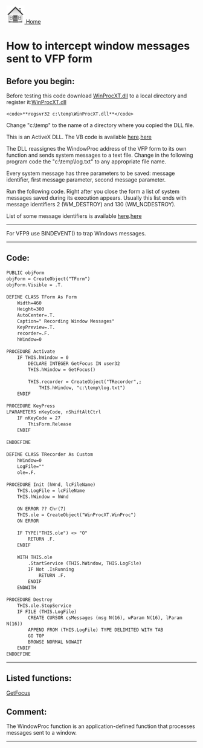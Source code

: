 [<img src="../images/home.png"> Home ](https://github.com/VFPX/Win32API)  

# How to intercept window messages sent to VFP form

## Before you begin:
Before testing this code download <a href=downloads\WinProcXT.dll>WinProcXT.dll</a> to a local directory and register it:[WinProcXT.dll](sample_000.md)  

	<code>**regsvr32 c:\temp\WinProcXT.dll**</code>  

Change "c:\temp" to the name of a directory where you copied the DLL file.  

This is an ActiveX DLL. The VB code is available <a href="downloads/winproc.zip">here</a>.[here](sample_000.md)  

The DLL reassignes the WindowProc address of the VFP form to its own function and sends system messages to a text file. Change in the following program code the "c:\temp\log.txt" to any appropriate file name.  

Every system message has three parameters to be saved: message identifier, first message parameter, second message parameter.  

Run the following code. Right after you close the form a list of system messages saved during its execution appears. Usually this list ends with message identifiers 2 (WM_DESTROY) and 130 (WM_NCDESTROY).  

List of some message identifiers is available <a href="downloads/wm.dbf">here</a>.[here](sample_000.md)  

* * *  
For VFP9 use BINDEVENT() to trap Windows messages.  
  
***  


## Code:
```foxpro  
PUBLIC objForm
objForm = CreateObject("TForm")
objForm.Visible = .T.

DEFINE CLASS TForm As Form
	Width=460
	Height=300
	AutoCenter=.T.
	Caption=" Recording Window Messages"
	KeyPreview=.T.
	recorder=.F.
	hWindow=0
	
PROCEDURE Activate
	IF THIS.hWindow = 0
		DECLARE INTEGER GetFocus IN user32
		THIS.hWindow = GetFocus()

		THIS.recorder = CreateObject("TRecorder",;
			THIS.hWindow, "c:\temp\log.txt")
	ENDIF

PROCEDURE KeyPress
LPARAMETERS nKeyCode, nShiftAltCtrl
	IF nKeyCode = 27
		ThisForm.Release
	ENDIF

ENDDEFINE

DEFINE CLASS TRecorder As Custom
	hWindow=0
	LogFile=""
	ole=.F.

PROCEDURE Init (hWnd, lcFileName)
	THIS.LogFile = lcFileName
	THIS.hWindow = hWnd

	ON ERROR ?? Chr(7)
	THIS.ole = CreateObject("WinProcXT.WinProc")
	ON ERROR
	
	IF TYPE("THIS.ole") <> "O"
		RETURN .F.
	ENDIF

	WITH THIS.ole
		.StartService (THIS.hWindow, THIS.LogFile)
		IF Not .IsRunning
			RETURN .F.
		ENDIF
	ENDWITH

PROCEDURE Destroy
	THIS.ole.StopService
	IF FILE (THIS.LogFile)
		CREATE CURSOR csMessages (msg N(16), wParam N(16), lParam N(16))
		APPEND FROM (THIS.LogFile) TYPE DELIMITED WITH TAB
		GO TOP
		BROWSE NORMAL NOWAIT
	ENDIF
ENDDEFINE  
```  
***  


## Listed functions:
[GetFocus](../libraries/user32/GetFocus.md)  

## Comment:
The WindowProc function is an application-defined function that processes messages sent to a window.  
  
***  

